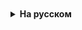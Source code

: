 <details style="padding-top: 18px">
  <summary style="cursor: pointer;"><b>На русском</b></summary>

Тема: Трехуровневая архитектура в Java

1. **Введение в трехуровневую архитектуру:**
   Это структурный подход к проектированию программного обеспечения, который разделяет приложение на три основные логические слоя: представление (Presentation Layer), бизнес-логика (Business Logic Layer) и данные (Data Access Layer).

2. **Представление (Presentation Layer):**
   Этот уровень отвечает за пользовательский интерфейс и взаимодействие с пользователем. В Java это может быть реализовано через Scanner, Swing для десктопных приложений или JSP/JSF для веб-приложений.

3. **Бизнес-логика (Business Logic Layer):**
   Этот уровень обрабатывает все бизнес-правила и операции приложения. Он получает запросы от представления, обрабатывает их и затем возвращает ответ обратно представлению. В Java этот уровень обычно представлен классами бизнес-объектов.

4. **Уровень данных (Data Access Layer):**
   Этот уровень обеспечивает взаимодействие с базой данных. Он отвечает за сохранение, извлечение и обновление данных в БД. В Java это можно реализовать с помощью JDBC, Hibernate или других ORM фреймворков.

5. **Преимущества трехуровневой архитектуры:**
    - Улучшенная модульность и гибкость. Изменение в одном уровне не влияет на другие уровни.
    - Легкость тестирования каждого уровня отдельно.
    - Упрощение процесса разработки и поддержки, так как разные команды могут работать над разными уровнями одновременно.

6. **Недостатки трехуровневой архитектуры:**
    - Больший объем кода и более высокая сложность.
    - Потенциальное увеличение времени выполнения из-за дополнительного взаимодействия между уровнями.

7. **Реализация в Java:**
   В Java вы можете использовать Spring Framework для создания трехуровневых приложений. Spring предоставляет мощную поддержку для управления зависимостями, работы с базами данных и создания веб-сервисов.

8. **Заключение:**
   Трехуровневая архитектура в Java обеспечивает четкое разделение обязанностей между различными компонентами приложения, что упрощает его обслуживание и расширение.

</details>
